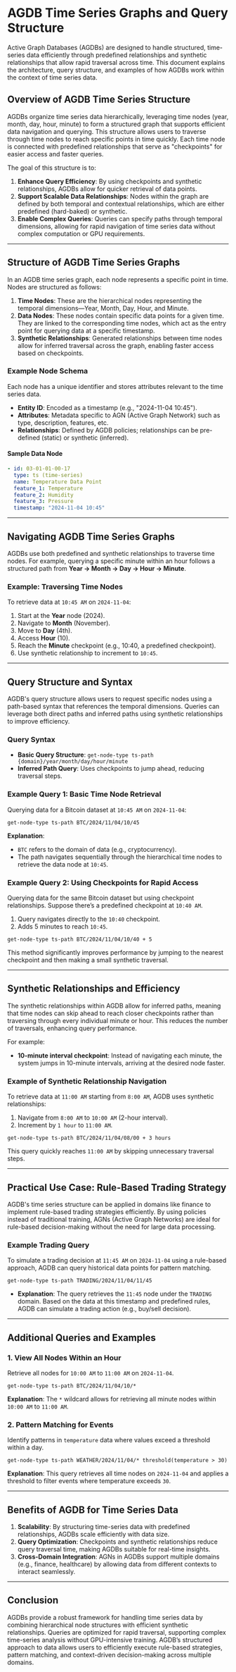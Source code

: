 

# AGDB Time Series Graphs and Query Structure

Active Graph Databases (AGDBs) are designed to handle structured, time-series data efficiently through predefined relationships and synthetic relationships that allow rapid traversal across time. This document explains the architecture, query structure, and examples of how AGDBs work within the context of time series data.

## Overview of AGDB Time Series Structure

AGDBs organize time series data hierarchically, leveraging time nodes (year, month, day, hour, minute) to form a structured graph that supports efficient data navigation and querying. This structure allows users to traverse through time nodes to reach specific points in time quickly. Each time node is connected with predefined relationships that serve as "checkpoints" for easier access and faster queries.

The goal of this structure is to:
1. **Enhance Query Efficiency**: By using checkpoints and synthetic relationships, AGDBs allow for quicker retrieval of data points.
2. **Support Scalable Data Relationships**: Nodes within the graph are defined by both temporal and contextual relationships, which are either predefined (hard-baked) or synthetic.
3. **Enable Complex Queries**: Queries can specify paths through temporal dimensions, allowing for rapid navigation of time series data without complex computation or GPU requirements.

---

## Structure of AGDB Time Series Graphs

In an AGDB time series graph, each node represents a specific point in time. Nodes are structured as follows:

1. **Time Nodes**: These are the hierarchical nodes representing the temporal dimensions—Year, Month, Day, Hour, and Minute.
2. **Data Nodes**: These nodes contain specific data points for a given time. They are linked to the corresponding time nodes, which act as the entry point for querying data at a specific timestamp.
3. **Synthetic Relationships**: Generated relationships between time nodes allow for inferred traversal across the graph, enabling faster access based on checkpoints.

### Example Node Schema

Each node has a unique identifier and stores attributes relevant to the time series data.

- **Entity ID**: Encoded as a timestamp (e.g., "2024-11-04 10:45").
- **Attributes**: Metadata specific to AGN (Active Graph Network) such as type, description, features, etc.
- **Relationships**: Defined by AGDB policies; relationships can be pre-defined (static) or synthetic (inferred).

#### Sample Data Node

```yaml
- id: 03-01-01-00-17
  type: ts (time-series)
  name: Temperature Data Point
  feature_1: Temperature
  feature_2: Humidity
  feature_3: Pressure
  timestamp: "2024-11-04 10:45"
```

---

## Navigating AGDB Time Series Graphs

AGDBs use both predefined and synthetic relationships to traverse time nodes. For example, querying a specific minute within an hour follows a structured path from **Year -> Month -> Day -> Hour -> Minute**.

### Example: Traversing Time Nodes

To retrieve data at `10:45 AM` on `2024-11-04`:
1. Start at the **Year** node (2024).
2. Navigate to **Month** (November).
3. Move to **Day** (4th).
4. Access **Hour** (10).
5. Reach the **Minute** checkpoint (e.g., 10:40, a predefined checkpoint).
6. Use synthetic relationship to increment to `10:45`.

---

## Query Structure and Syntax

AGDB's query structure allows users to request specific nodes using a path-based syntax that references the temporal dimensions. Queries can leverage both direct paths and inferred paths using synthetic relationships to improve efficiency.

### Query Syntax

- **Basic Query Structure**: `get-node-type ts-path {domain}/year/month/day/hour/minute`
- **Inferred Path Query**: Uses checkpoints to jump ahead, reducing traversal steps.

### Example Query 1: Basic Time Node Retrieval

Querying data for a Bitcoin dataset at `10:45 AM` on `2024-11-04`:

```plaintext
get-node-type ts-path BTC/2024/11/04/10/45
```

**Explanation**:
- `BTC` refers to the domain of data (e.g., cryptocurrency).
- The path navigates sequentially through the hierarchical time nodes to retrieve the data node at `10:45`.

### Example Query 2: Using Checkpoints for Rapid Access

Querying data for the same Bitcoin dataset but using checkpoint relationships. Suppose there’s a predefined checkpoint at `10:40 AM`.

1. Query navigates directly to the `10:40` checkpoint.
2. Adds 5 minutes to reach `10:45`.

```plaintext
get-node-type ts-path BTC/2024/11/04/10/40 + 5
```

This method significantly improves performance by jumping to the nearest checkpoint and then making a small synthetic traversal.

---

## Synthetic Relationships and Efficiency

The synthetic relationships within AGDB allow for inferred paths, meaning that time nodes can skip ahead to reach closer checkpoints rather than traversing through every individual minute or hour. This reduces the number of traversals, enhancing query performance.

For example:
- **10-minute interval checkpoint**: Instead of navigating each minute, the system jumps in 10-minute intervals, arriving at the desired node faster.

### Example of Synthetic Relationship Navigation

To retrieve data at `11:00 AM` starting from `8:00 AM`, AGDB uses synthetic relationships:

1. Navigate from `8:00 AM` to `10:00 AM` (2-hour interval).
2. Increment by `1 hour` to `11:00 AM`.

```plaintext
get-node-type ts-path BTC/2024/11/04/08/00 + 3 hours
```

This query quickly reaches `11:00 AM` by skipping unnecessary traversal steps.

---

## Practical Use Case: Rule-Based Trading Strategy

AGDB's time series structure can be applied in domains like finance to implement rule-based trading strategies efficiently. By using policies instead of traditional training, AGNs (Active Graph Networks) are ideal for rule-based decision-making without the need for large data processing.

### Example Trading Query

To simulate a trading decision at `11:45 AM` on `2024-11-04` using a rule-based approach, AGDB can query historical data points for pattern matching.

```plaintext
get-node-type ts-path TRADING/2024/11/04/11/45
```

- **Explanation**: The query retrieves the `11:45` node under the `TRADING` domain. Based on the data at this timestamp and predefined rules, AGDB can simulate a trading action (e.g., buy/sell decision).

---

## Additional Queries and Examples

### 1. View All Nodes Within an Hour

Retrieve all nodes for `10:00 AM` to `11:00 AM` on `2024-11-04`.

```plaintext
get-node-type ts-path BTC/2024/11/04/10/*
```

**Explanation**: The `*` wildcard allows for retrieving all minute nodes within `10:00 AM` to `11:00 AM`.

### 2. Pattern Matching for Events

Identify patterns in `temperature` data where values exceed a threshold within a day.

```plaintext
get-node-type ts-path WEATHER/2024/11/04/* threshold(temperature > 30)
```

**Explanation**: This query retrieves all time nodes on `2024-11-04` and applies a threshold to filter events where temperature exceeds `30`.

---

## Benefits of AGDB for Time Series Data

1. **Scalability**: By structuring time-series data with predefined relationships, AGDBs scale efficiently with data size.
2. **Query Optimization**: Checkpoints and synthetic relationships reduce query traversal time, making AGDBs suitable for real-time insights.
3. **Cross-Domain Integration**: AGNs in AGDBs support multiple domains (e.g., finance, healthcare) by allowing data from different contexts to interact seamlessly.

---

## Conclusion

AGDBs provide a robust framework for handling time series data by combining hierarchical node structures with efficient synthetic relationships. Queries are optimized for rapid traversal, supporting complex time-series analysis without GPU-intensive training. AGDB’s structured approach to data allows users to efficiently execute rule-based strategies, pattern matching, and context-driven decision-making across multiple domains.

